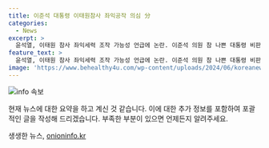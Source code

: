 ```yaml
---
title: 이준석 대통령 이태원참사 좌익공작 의심 分
categories:
  - News
excerpt: >
  윤석열, 이태원 참사 좌익세력 조작 가능성 언급에 논란. 이준석 의원 참 나쁜 대통령 비판. 국민의힘 한동훈은 대통령실 주장 신뢰. 대통령실, 김전의장 주장 정면반박.
feature_text: >
  윤석열, 이태원 참사 좌익세력 조작 가능성 언급에 논란. 이준석 의원 참 나쁜 대통령 비판. 국민의힘 한동훈은 대통령실 주장 신뢰. 대통령실, 김전의장 주장 정면반박.
image: 'https://www.behealthy4u.com/wp-content/uploads/2024/06/koreanews.jpg'
---
```


<p><img src="https://www.behealthy4u.com/wp-content/uploads/2024/06/koreanews.jpg" alt="info 속보" /></p>

<p>현재 뉴스에 대한 요약을 하고 계신 것 같습니다. 이에 대한 추가 정보를 포함하여 포괄적인 글을 작성해 드리겠습니다. 부족한 부분이 있으면 언제든지 알려주세요.</p>
생생한 뉴스, <a href="https://onioninfo.kr" rel="dofollow">onioninfo.kr</a>



